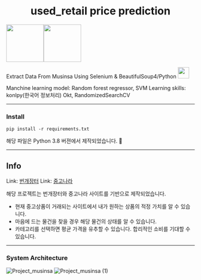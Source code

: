 # <center> used_retail price prediction </center>
<img src = "https://user-images.githubusercontent.com/75519839/154205969-dce8d5c9-5d62-4343-9ec7-708d9ed4b335.jpg" width="100px"><img src = "https://user-images.githubusercontent.com/75519839/154206071-6041f897-1206-40b7-b06e-54790a2e6865.png" width="100px">

Extract Data From Musinsa Using Selenium & BeautifulSoup4/Python
<img src = "https://user-images.githubusercontent.com/75519839/153009836-fc8e76bd-754c-4061-81c8-7a3a396b8144.png" width="30px">

Manchine learning model: Random forest regressor, SVM
Learning skills: konlpy(한국어 정보처리) Okt, RandomizedSearchCV

***
### Install
<pre><code>pip install -r requirements.txt</code></pre>
해당 파일은 Python 3.8 버젼에서 제작되었습니다. 🧐
***
## Info


Link: [번개장터](https://m.bunjang.co.kr/)
Link: [중고나라](https://m.joongna.com/home)

해당 프로젝트는 번개장터와 중고나라 사이트를 기반으로 제작되었습니다.
+ 현재 중고상품이 거래되는 사이트에서 내가 원하는 상품의 적정 가치를 알 수 있습니다.
+ 마음에 드는 물건을 찾을 경우 해당 물건의 상태를 알 수 있습니다.
+ 카테고리를 선택하면 평균 가격을 유추할 수 있습니다. 합리적인 소비를 기대할 수 있습니다.


***
### System Architecture
![Project_musinsa](https://user-images.githubusercontent.com/75519839/154206780-53fdfb16-2b9b-48f2-8dd2-ff6abf50408b.png)
![Project_musinsa (1)](https://user-images.githubusercontent.com/75519839/154206791-b3f03279-0a5f-4905-89f2-446bc6eaf4c8.png)

